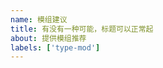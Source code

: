```yaml
---
name: 模组建议
title: 有没有一种可能，标题可以正常起
about: 提供模组推荐
labels: ['type-mod']
---
```


<!--Forge 1.20.1 + Connector-->
<!--给版本链接，给config说明；别放旧版链接在这-->
<!--注意你的 平 衡 性-->
